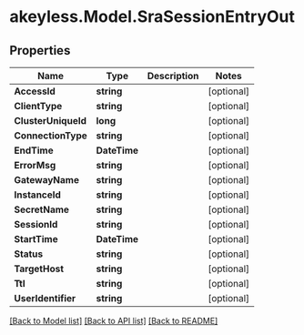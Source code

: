 # akeyless.Model.SraSessionEntryOut

## Properties

Name | Type | Description | Notes
------------ | ------------- | ------------- | -------------
**AccessId** | **string** |  | [optional] 
**ClientType** | **string** |  | [optional] 
**ClusterUniqueId** | **long** |  | [optional] 
**ConnectionType** | **string** |  | [optional] 
**EndTime** | **DateTime** |  | [optional] 
**ErrorMsg** | **string** |  | [optional] 
**GatewayName** | **string** |  | [optional] 
**InstanceId** | **string** |  | [optional] 
**SecretName** | **string** |  | [optional] 
**SessionId** | **string** |  | [optional] 
**StartTime** | **DateTime** |  | [optional] 
**Status** | **string** |  | [optional] 
**TargetHost** | **string** |  | [optional] 
**Ttl** | **string** |  | [optional] 
**UserIdentifier** | **string** |  | [optional] 

[[Back to Model list]](../README.md#documentation-for-models) [[Back to API list]](../README.md#documentation-for-api-endpoints) [[Back to README]](../README.md)

